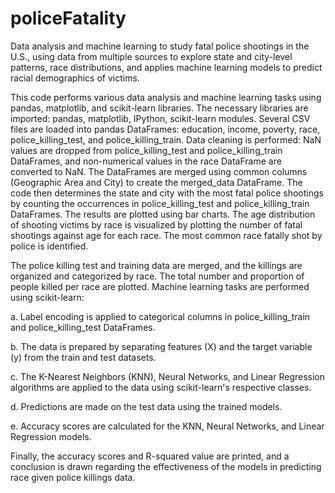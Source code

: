 # policeFatality
Data analysis and machine learning to study fatal police shootings in the U.S., using data from multiple sources to explore state and city-level patterns, race distributions, and applies machine learning models to predict racial demographics of victims.

This code performs various data analysis and machine learning tasks using pandas, matplotlib, and scikit-learn libraries. The necessary libraries 
are imported: pandas, matplotlib, IPython, scikit-learn modules. Several CSV files are loaded into pandas DataFrames: education, income, poverty, 
race, police_killing_test, and police_killing_train. Data cleaning is performed: NaN values are dropped from police_killing_test and police_killing_train 
DataFrames, and non-numerical values in the race DataFrame are converted to NaN. The DataFrames are merged using common columns (Geographic Area and City) 
to create the merged_data DataFrame. The code then determines the state and city with the most fatal police shootings by counting the occurrences in 
police_killing_test and police_killing_train DataFrames. The results are plotted using bar charts. The age distribution of shooting victims by race 
is visualized by plotting the number of fatal shootings against age for each race. The most common race fatally shot by police is identified.

The police killing test and training data are merged, and the killings are organized and categorized by race. The total number and proportion of people 
killed per race are plotted. Machine learning tasks are performed using scikit-learn:

a. Label encoding is applied to categorical columns in police_killing_train and police_killing_test DataFrames.

b. The data is prepared by separating features (X) and the target variable (y) from the train and test datasets.

c. The K-Nearest Neighbors (KNN), Neural Networks, and Linear Regression algorithms are applied to the data using scikit-learn's respective classes.

d. Predictions are made on the test data using the trained models.

e. Accuracy scores are calculated for the KNN, Neural Networks, and Linear Regression models.

Finally, the accuracy scores and R-squared value are printed, and a conclusion is drawn regarding the effectiveness of the models in predicting race 
given police killings data.
